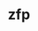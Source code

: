 ---
title: "zfp"
layout: cache
categories: [package, v0.18.1]
meta: {"versions": ["0.5.5"], "compilers": ["gcc@=7.3.1", "gcc@=7.5.0"], "oss": ["amzn2", "ubuntu18.04"], "platforms": ["linux"], "targets": ["aarch64", "graviton2", "x86_64", "x86_64_v3", "x86_64_v4"], "stacks": ["aws-ahug", "aws-ahug-aarch64", "aws-isc", "aws-isc-aarch64", "data-vis-sdk", "e4s", "radiuss", "root"], "num_specs": 7, "num_specs_by_stack": {"radiuss": 1, "root": 7, "e4s": 2, "aws-ahug": 2, "aws-isc": 2, "aws-isc-aarch64": 2, "aws-ahug-aarch64": 2, "data-vis-sdk": 1}}
spec_details: [{"hash": "vdusnhppqixi2zzswtocqadlaskg65ex", "compiler": "gcc@=7.5.0", "versions": ["0.5.5"], "os": "ubuntu18.04", "platform": "linux", "target": "x86_64", "variants": ["~aligned", "bsws=64", "build_type=RelWithDebInfo", "~c", "~cuda", "~fasthash", "~fortran", "~ipo", "~openmp", "~profile", "~python", "+shared", "~strided", "~twoway"], "stacks": ["radiuss", "root", "e4s"], "size": "-", "tarball": "https://binaries.spack.io/releases/v0.18.1/build_cache/linux-ubuntu18.04-x86_64/gcc-7.5.0/zfp-0.5.5/linux-ubuntu18.04-x86_64-gcc-7.5.0-zfp-0.5.5-vdusnhppqixi2zzswtocqadlaskg65ex.spack"}, {"hash": "nktvmz2utjdzuztje4iaduu7jou7egsg", "compiler": "gcc@=7.3.1", "versions": ["0.5.5"], "os": "amzn2", "platform": "linux", "target": "x86_64_v3", "variants": ["~aligned", "bsws=64", "build_type=RelWithDebInfo", "~c", "~cuda", "~fasthash", "~fortran", "~ipo", "~openmp", "~profile", "~python", "+shared", "~strided", "~twoway"], "stacks": ["aws-ahug", "aws-isc", "root"], "size": "-", "tarball": "https://binaries.spack.io/releases/v0.18.1/build_cache/linux-amzn2-x86_64_v3/gcc-7.3.1/zfp-0.5.5/linux-amzn2-x86_64_v3-gcc-7.3.1-zfp-0.5.5-nktvmz2utjdzuztje4iaduu7jou7egsg.spack"}, {"hash": "jifevjlxhq7kn3nxr6yjsw6cba6wrxyu", "compiler": "gcc@=7.3.1", "versions": ["0.5.5"], "os": "amzn2", "platform": "linux", "target": "graviton2", "variants": ["~aligned", "bsws=64", "build_type=RelWithDebInfo", "~c", "~cuda", "~fasthash", "~fortran", "~ipo", "~openmp", "~profile", "~python", "+shared", "~strided", "~twoway"], "stacks": ["root", "aws-isc-aarch64", "aws-ahug-aarch64"], "size": "-", "tarball": "https://binaries.spack.io/releases/v0.18.1/build_cache/linux-amzn2-graviton2/gcc-7.3.1/zfp-0.5.5/linux-amzn2-graviton2-gcc-7.3.1-zfp-0.5.5-jifevjlxhq7kn3nxr6yjsw6cba6wrxyu.spack"}, {"hash": "sadqudshisc5te2zxne2usdukjjzefd3", "compiler": "gcc@=7.3.1", "versions": ["0.5.5"], "os": "amzn2", "platform": "linux", "target": "x86_64_v4", "variants": ["~aligned", "bsws=64", "build_type=RelWithDebInfo", "~c", "~cuda", "~fasthash", "~fortran", "~ipo", "~openmp", "~profile", "~python", "+shared", "~strided", "~twoway"], "stacks": ["aws-ahug", "aws-isc", "root"], "size": "-", "tarball": "https://binaries.spack.io/releases/v0.18.1/build_cache/linux-amzn2-x86_64_v4/gcc-7.3.1/zfp-0.5.5/linux-amzn2-x86_64_v4-gcc-7.3.1-zfp-0.5.5-sadqudshisc5te2zxne2usdukjjzefd3.spack"}, {"hash": "7uuhcdvzgannhlktyyvtbek7zqzwck5x", "compiler": "gcc@=7.3.1", "versions": ["0.5.5"], "os": "amzn2", "platform": "linux", "target": "aarch64", "variants": ["~aligned", "bsws=64", "build_type=RelWithDebInfo", "~c", "~cuda", "~fasthash", "~fortran", "~ipo", "~openmp", "~profile", "~python", "+shared", "~strided", "~twoway"], "stacks": ["root", "aws-isc-aarch64", "aws-ahug-aarch64"], "size": "-", "tarball": "https://binaries.spack.io/releases/v0.18.1/build_cache/linux-amzn2-aarch64/gcc-7.3.1/zfp-0.5.5/linux-amzn2-aarch64-gcc-7.3.1-zfp-0.5.5-7uuhcdvzgannhlktyyvtbek7zqzwck5x.spack"}, {"hash": "cdnmcn36jfwnuypzgtvjps3n4jpesibt", "compiler": "gcc@=7.5.0", "versions": ["0.5.5"], "os": "ubuntu18.04", "platform": "linux", "target": "x86_64", "variants": ["~aligned", "bsws=64", "build_type=RelWithDebInfo", "~c", "~cuda", "~fasthash", "~fortran", "~ipo", "~openmp", "~profile", "~python", "+shared", "~strided", "~twoway"], "stacks": ["root", "data-vis-sdk"], "size": "-", "tarball": "https://binaries.spack.io/releases/v0.18.1/build_cache/linux-ubuntu18.04-x86_64/gcc-7.5.0/zfp-0.5.5/linux-ubuntu18.04-x86_64-gcc-7.5.0-zfp-0.5.5-cdnmcn36jfwnuypzgtvjps3n4jpesibt.spack"}, {"hash": "tmqfetoyhaul75256a6q6uxzkbb5c2ww", "compiler": "gcc@=7.5.0", "versions": ["0.5.5"], "os": "ubuntu18.04", "platform": "linux", "target": "x86_64", "variants": ["~aligned", "bsws=64", "build_type=RelWithDebInfo", "~c", "+cuda", "cuda_arch=70", "~fasthash", "~fortran", "~ipo", "~openmp", "~profile", "~python", "+shared", "~strided", "~twoway"], "stacks": ["root", "e4s"], "size": "-", "tarball": "https://binaries.spack.io/releases/v0.18.1/build_cache/linux-ubuntu18.04-x86_64/gcc-7.5.0/zfp-0.5.5/linux-ubuntu18.04-x86_64-gcc-7.5.0-zfp-0.5.5-tmqfetoyhaul75256a6q6uxzkbb5c2ww.spack"}]
---